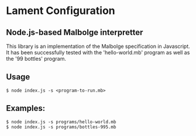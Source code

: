 # Lament Configuration
## Node.js-based Malbolge interpretter

This library is an implementation of the Malbolge specification in Javascript.  It has been successfully tested with the 'hello-world.mb' program as well as the '99 bottles' program.  

## Usage

	$ node index.js -s <program-to-run.mb>

## Examples:

	$ node index.js -s programs/hello-world.mb
	$ node index.js -s programs/bottles-995.mb

